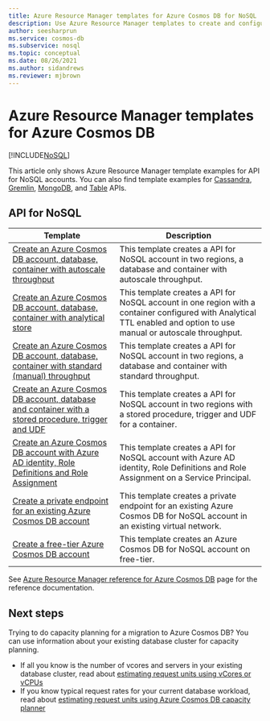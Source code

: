 ```yaml
---
title: Azure Resource Manager templates for Azure Cosmos DB for NoSQL
description: Use Azure Resource Manager templates to create and configure Azure Cosmos DB. 
author: seesharprun
ms.service: cosmos-db
ms.subservice: nosql
ms.topic: conceptual
ms.date: 08/26/2021
ms.author: sidandrews
ms.reviewer: mjbrown
---
```


# Azure Resource Manager templates for Azure Cosmos DB
[!INCLUDE[NoSQL](../includes/appliesto-nosql.md)]

This article only shows Azure Resource Manager template examples for API for NoSQL accounts. You can also find template examples for [Cassandra](../cassandra/templates-samples.md), [Gremlin](../graph/resource-manager-template-samples.md), [MongoDB](../mongodb/resource-manager-template-samples.md), and [Table](../table/resource-manager-templates.md) APIs.

## API for NoSQL

|**Template**|**Description**|
|---|---|
|[Create an Azure Cosmos DB account, database, container with autoscale throughput](manage-with-templates.md#create-autoscale) | This template creates a API for NoSQL account in two regions, a database and container with autoscale throughput. |
|[Create an Azure Cosmos DB account, database, container with analytical store](manage-with-templates.md#create-analytical-store) | This template creates a API for NoSQL account in one region with a container configured with Analytical TTL enabled and option to use manual or autoscale throughput. |
|[Create an Azure Cosmos DB account, database, container with standard (manual) throughput](manage-with-templates.md#create-manual) | This template creates a API for NoSQL account in two regions, a database and container with standard throughput. |
|[Create an Azure Cosmos DB account, database and container with a stored procedure, trigger and UDF](manage-with-templates.md#create-sproc) | This template creates a API for NoSQL account in two regions with a stored procedure, trigger and UDF for a container. |
|[Create an Azure Cosmos DB account with Azure AD identity, Role Definitions and Role Assignment](manage-with-templates.md#create-rbac) | This template creates a API for NoSQL account with Azure AD identity, Role Definitions and Role Assignment on a Service Principal. |
|[Create a private endpoint for an existing Azure Cosmos DB account](../how-to-configure-private-endpoints.md#create-a-private-endpoint-by-using-a-resource-manager-template) |  This template creates a private endpoint for an existing Azure Cosmos DB for NoSQL account in an existing virtual network. |
|[Create a free-tier Azure Cosmos DB account](manage-with-templates.md#free-tier) |  This template creates an Azure Cosmos DB for NoSQL account on free-tier. |

See [Azure Resource Manager reference for Azure Cosmos DB](/azure/templates/microsoft.documentdb/allversions) page for the reference documentation.

## Next steps

Trying to do capacity planning for a migration to Azure Cosmos DB? You can use information about your existing database cluster for capacity planning.
* If all you know is the number of vcores and servers in your existing database cluster, read about [estimating request units using vCores or vCPUs](../convert-vcore-to-request-unit.md) 
* If you know typical request rates for your current database workload, read about [estimating request units using Azure Cosmos DB capacity planner](estimate-ru-with-capacity-planner.md)